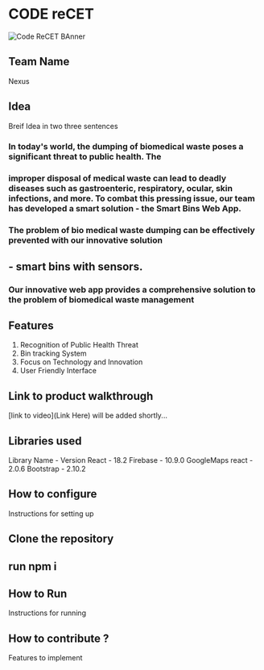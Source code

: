 

# CODE reCET

![Code ReCET BAnner](https://github.com/CODE-reCET/CodeRECET24/assets/154266304/08736571-0016-4aef-840d-94054de99db7)

## Team Name
Nexus
## Idea
Breif Idea in two three sentences 

### In today's world, the dumping of biomedical waste poses a significant threat to public health. The 
###    improper disposal of medical waste can lead to deadly diseases such as gastroenteric, respiratory, ocular, skin infections, and more. To combat this pressing issue, our team has developed a smart solution - the Smart Bins Web App.

### The problem of bio medical waste dumping can be effectively prevented with our innovative solution
## - smart bins with sensors.
### Our innovative web app provides a comprehensive solution to the problem of biomedical waste management
## Features 
1. Recognition of Public Health Threat
2. Bin tracking System
3. Focus on Technology and Innovation
4. User Friendly Interface

## Link to product walkthrough
[link to video](Link Here)
will be added shortly...
   
## Libraries used
Library Name - Version
React - 18.2
Firebase - 10.9.0
GoogleMaps react - 2.0.6
Bootstrap - 2.10.2 

## How to configure
Instructions for setting up 
## Clone the repository
## run npm i 


## How to Run
Instructions for running

## How to contribute ? 
Features to implement 
